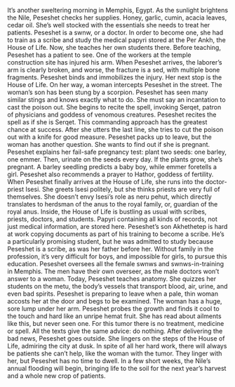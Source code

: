 It’s another sweltering morning  in Memphis, Egypt. As the sunlight brightens the Nile,  Peseshet checks her supplies. Honey, garlic, cumin, acacia leaves, cedar oil. She’s well stocked with the essentials  she needs to treat her patients. Peseshet is a swnw, or a doctor. In order to become one, she had to train as a scribe and study the medical papyri stored  at the Per Ankh, the House of Life. Now, she teaches her own students there. Before teaching,  Peseshet has a patient to see. One of the workers at the temple  construction site has injured his arm. When Peseshet arrives, the laborer’s arm is clearly broken, and worse, the fracture is a sed,  with multiple bone fragments. Peseshet binds and immobilizes the injury. Her next stop is the House of Life. On her way, a woman intercepts  Peseshet in the street. The woman’s son  has been stung by a scorpion. Peseshet has seen many similar stings  and knows exactly what to do. She must say an incantation  to cast the poison out. She begins to recite the spell, invoking Serqet, patron of physicians  and goddess of venomous creatures. Peseshet recites the spell  as if she is Serqet. This commanding approach  has the greatest chance at success. After she utters the last line, she tries to cut the poison out  with a knife for good measure. Peseshet packs up to leave, but the woman has another question. She wants to find out if she is pregnant. Peseshet explains  her fail-safe pregnancy test: plant two seeds: one barley, one emmer. Then, urinate on the seeds every day. If the plants grow, she’s pregnant. A barley seedling predicts a baby boy, while emmer foretells a girl. Peseshet also recommends a prayer to Hathor, goddess of fertility. When Peseshet finally arrives  at the House of Life, she runs into the doctor-priest Isesi. She greets Isesi politely, but she thinks priests are very full of themselves. She doesn’t envy Isesi’s role  as neru pehut, which directly translates to herdsman  of the anus to the royal family, or, guardian of the royal anus. Inside, the House of Life is bustling  as usual with scribes, priests, doctors, and students. Papyri containing all kinds of records,  not just medical information, are stored here. Peseshet’s son Akhethetep is hard  at work copying documents as part of his training  to become a scribe. He’s a particularly promising student, but he was admitted to study  because Peseshet is a scribe, as was her father before her. Without family in the profession, it’s very difficult for boys,  and impossible for girls, to pursue this education. Peseshet oversees all the female  swnws and swnws-in-training in Memphis. The men have their own overseer, as the male doctors  won’t answer to a woman. Today, Peseshet teaches anatomy. She quizzes her students on the metu, the body’s vessels that transport blood, air, urine, and even bad spirits. Peseshet is preparing to leave when a pale, thin woman accosts her  at the door and begs to be examined. The woman has a huge,  sore lump under her arm. Peseshet probes the growth  and finds it cool to the touch and hard like an unripe hemat fruit. She has read about ailments  like this, but never seen one. For this tumor there is no treatment,  medicine or spell. All the texts give the same advice:  do nothing. After delivering the bad news,  Peseshet goes outside. She lingers on the steps of the House of Life, admiring the city at dusk. In spite of all her hard work, there will always be patients  she can’t help, like the woman with the tumor. They linger with her, but Peseshet has no time to dwell. In a few short weeks, the Nile’s annual flooding will begin, bringing life to the soil for  the next year’s harvest and a whole new crop of patients. 